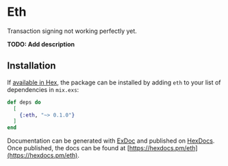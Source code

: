 # Eth

Transaction signing not working perfectly yet.


**TODO: Add description**

## Installation

If [available in Hex](https://hex.pm/docs/publish), the package can be installed
by adding `eth` to your list of dependencies in `mix.exs`:

```elixir
def deps do
  [
    {:eth, "~> 0.1.0"}
  ]
end
```

Documentation can be generated with [ExDoc](https://github.com/elixir-lang/ex_doc)
and published on [HexDocs](https://hexdocs.pm). Once published, the docs can
be found at [https://hexdocs.pm/eth](https://hexdocs.pm/eth).
